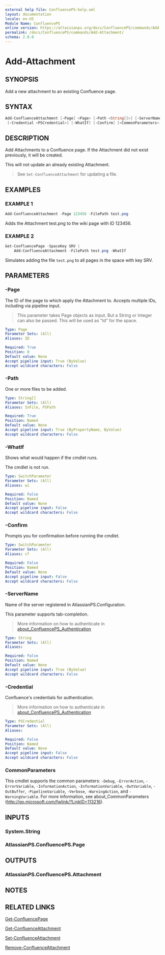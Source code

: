 ```yaml
---
external help file: ConfluencePS-help.xml
layout: documentation
locale: en-US
Module Name: ConfluencePS
online version: https://atlassianps.org/docs/ConfluencePS/commands/Add-Attachment/
permalink: /docs/ConfluencePS/commands/Add-Attachment/
schema: 2.0.0
---
```

# Add-Attachment

## SYNOPSIS

Add a new attachment to an existing Confluence page.

## SYNTAX

```powershell
Add-ConfluenceAttachment [-Page] <Page> [-Path <String[]>] [-ServerName <String>]
 [-Credential <PSCredential>] [-WhatIf] [-Confirm] [<CommonParameters>]
```

## DESCRIPTION

Add Attachments to a Confluence page.
If the Attachment did not exist previously, it will be created.

This will not update an already existing Attachment.

> See `Set-ConfluenceAttachment` for updating a file.

## EXAMPLES

### EXAMPLE 1

```powershell
Add-ConfluenceAttachment -Page 123456 -FilePath test.png
```

Adds the Attachment test.png to the wiki page with ID 123456.

### EXAMPLE 2

```powershell
Get-ConfluencePage -SpaceKey SRV |
    Add-ConfluenceAttachment -FilePath test.png -WhatIf
```

Simulates adding the file `test.png` to all pages in the space with key SRV.

## PARAMETERS

### -Page

The ID of the page to which apply the Attachment to.
Accepts multiple IDs, including via pipeline input.

> This parameter takes Page objects as input.
> But a String or Integer can also be passed.
> This will be used as "Id" for the space.

```yaml
Type: Page
Parameter Sets: (All)
Aliases: ID

Required: True
Position: 0
Default value: None
Accept pipeline input: True (ByValue)
Accept wildcard characters: False
```

### -Path

One or more files to be added.

```yaml
Type: String[]
Parameter Sets: (All)
Aliases: InFile, PSPath

Required: True
Position: Named
Default value: None
Accept pipeline input: True (ByPropertyName, ByValue)
Accept wildcard characters: False
```

### -WhatIf

Shows what would happen if the cmdlet runs.

The cmdlet is not run.

```yaml
Type: SwitchParameter
Parameter Sets: (All)
Aliases: wi

Required: False
Position: Named
Default value: None
Accept pipeline input: False
Accept wildcard characters: False
```

### -Confirm

Prompts you for confirmation before running the cmdlet.

```yaml
Type: SwitchParameter
Parameter Sets: (All)
Aliases: cf

Required: False
Position: Named
Default value: None
Accept pipeline input: False
Accept wildcard characters: False
```

### -ServerName

Name of the server registered in AtlassianPS.Configuration.

This parameter supports tab-completion.

> More information on how to authenticate in [about_ConfluencePS_Authentication](../../about/authentication.html)

```yaml
Type: String
Parameter Sets: (All)
Aliases:

Required: False
Position: Named
Default value: None
Accept pipeline input: True (ByValue)
Accept wildcard characters: False
```

### -Credential

Confluence's credentials for authentication.

> More information on how to authenticate in [about_ConfluencePS_Authentication](../../about/authentication.html)

```yaml
Type: PSCredential
Parameter Sets: (All)
Aliases:

Required: False
Position: Named
Default value: None
Accept pipeline input: False
Accept wildcard characters: False
```

### CommonParameters

This cmdlet supports the common parameters: `-Debug`, `-ErrorAction`,
`-ErrorVariable`, `-InformationAction`, `-InformationVariable`, `-OutVariable`,
`-OutBuffer`, `-PipelineVariable`, `-Verbose`, `-WarningAction`, and
`-WarningVariable`.
For more information, see about_CommonParameters
(<http://go.microsoft.com/fwlink/?LinkID=113216>).

## INPUTS

### System.String

### AtlassianPS.ConfluencePS.Page

## OUTPUTS

### AtlassianPS.ConfluencePS.Attachment

## NOTES

## RELATED LINKS

[Get-ConfluencePage](../Get-ConfluencePage)

[Get-ConfluenceAttachment](../Get-ConfluenceAttachment)

[Set-ConfluenceAttachment](../Set-ConfluenceAttachment)

[Remove-ConfluenceAttachment](../Remove-ConfluenceAttachment)
